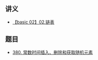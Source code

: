 
## 讲义
- [【basic 02】02.链表](https://github.com/leetcode-pp/91alg-1/blob/master/basic-02.md)

## 题目
- [380. 常数时间插入、删除和获取随机元素](https://leetcode-cn.com/problems/insert-delete-getrandom-o1/)
